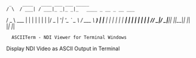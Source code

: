      _    ____   ____ ___ ___ _____                   
    / \  / ___| / ___|_ _|_ _|_   ____ _ __ _ __ ___  
   / _ \ \___ \| |    | | | |  | |/ _ | '__| '_ ` _ \ 
  / ___ \ ___) | |___ | | | |  | |  __| |  | | | | | |
 /_/   \_|____/ \____|___|___| |_|\___|_|  |_| |_| |_|
                                                      
      ASCIITerm - NDI Viewer for Terminal Windows                                                                   

Display NDI Video as ASCII Output in Terminal
